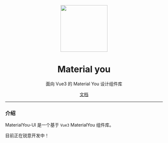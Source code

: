 <div align="center">
  <a href="https://materialyou-ui.vercel.app/">
    <img src="https://materialyou-ui.vercel.app/img/m3-favicon.ico" width="150">
  </a>
  <h1>Material you</h1>
  <p>面向 Vue3 的 Material You 设计组件库</p>
  <p>
    <a href="https://materialyou-ui.vercel.app/">文档</a> 
</div>

---

### 介绍

MaterialYou-UI 是一个基于 `Vue3` MaterialYou 组件库。

目前正在锐意开发中！